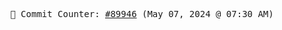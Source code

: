 <p align="center">
    <samp>
        📮 Commit Counter: <a href="https://github.com/Javascript-void0/Javascript-void0/commits/main">#89946</a> (May 07, 2024 @ 07:30 AM)
    </samp>
</p>